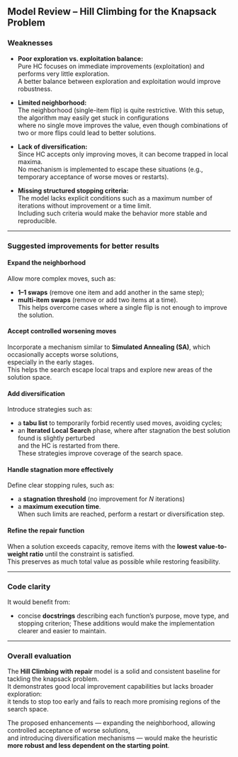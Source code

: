 
## Model Review – Hill Climbing for the Knapsack Problem

### Weaknesses
- **Poor exploration vs. exploitation balance:**  
  Pure HC focuses on immediate improvements (exploitation) and performs very little exploration.  
  A better balance between exploration and exploitation would improve robustness.

- **Limited neighborhood:**  
  The neighborhood (single-item flip) is quite restrictive. With this setup, the algorithm may easily get stuck in configurations  
  where no single move improves the value, even though combinations of two or more flips could lead to better solutions.

- **Lack of diversification:**  
  Since HC accepts only improving moves, it can become trapped in local maxima.  
  No mechanism is implemented to escape these situations (e.g., temporary acceptance of worse moves or restarts).

- **Missing structured stopping criteria:**  
  The model lacks explicit conditions such as a maximum number of iterations without improvement or a time limit.  
  Including such criteria would make the behavior more stable and reproducible.

---

### Suggested improvements for better results

#### Expand the neighborhood
Allow more complex moves, such as:
- **1–1 swaps** (remove one item and add another in the same step);  
- **multi-item swaps** (remove or add two items at a time).  
This helps overcome cases where a single flip is not enough to improve the solution.

#### Accept controlled worsening moves
Incorporate a mechanism similar to **Simulated Annealing (SA)**, which occasionally accepts worse solutions,  
especially in the early stages.  
This helps the search escape local traps and explore new areas of the solution space.

#### Add diversification
Introduce strategies such as:
- a **tabu list** to temporarily forbid recently used moves, avoiding cycles;  
- an **Iterated Local Search** phase, where after stagnation the best solution found is slightly perturbed  
  and the HC is restarted from there.  
These strategies improve coverage of the search space.

#### Handle stagnation more effectively
Define clear stopping rules, such as:
- a **stagnation threshold** (no improvement for *N* iterations) 
- a **maximum execution time**.  
When such limits are reached, perform a restart or diversification step.

#### Refine the repair function
When a solution exceeds capacity, remove items with the **lowest value-to-weight ratio** until the constraint is satisfied.  
This preserves as much total value as possible while restoring feasibility.

---



### Code clarity
It would benefit from:
- concise **docstrings** describing each function’s purpose, move type, and stopping criterion;
These additions would make the implementation clearer and easier to maintain.
--- 

### Overall evaluation
The **Hill Climbing with repair** model is a solid and consistent baseline for tackling the knapsack problem.  
It demonstrates good local improvement capabilities but lacks broader exploration:  
it tends to stop too early and fails to reach more promising regions of the search space.  

The proposed enhancements — expanding the neighborhood, allowing controlled acceptance of worse solutions,  
and introducing diversification mechanisms — would make the heuristic **more robust and less dependent on the starting point**.

